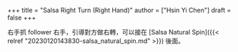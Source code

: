 +++
title = "Salsa Right Turn (Right Hand)"
author = ["Hsin Yi Chen"]
draft = false
+++

右手抓 follower 右手，引導對方做右轉，可以接在 [Salsa Natural Spin]({{< relref "20230120143830-salsa_natural_spin.md" >}}) 後面。
